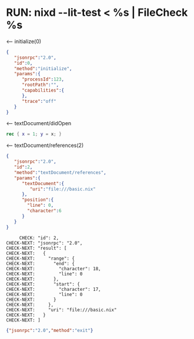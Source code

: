 # RUN: nixd --lit-test < %s | FileCheck %s

<-- initialize(0)

```json
{
   "jsonrpc":"2.0",
   "id":0,
   "method":"initialize",
   "params":{
      "processId":123,
      "rootPath":"",
      "capabilities":{
      },
      "trace":"off"
   }
}
```


<-- textDocument/didOpen

```nix file:///basic.nix
rec { x = 1; y = x; }
```

<-- textDocument/references(2)


```json
{
   "jsonrpc":"2.0",
   "id":2,
   "method":"textDocument/references",
   "params":{
      "textDocument":{
         "uri":"file:///basic.nix"
      },
      "position":{
        "line": 0,
        "character":6
      }
   }
}
```

```
     CHECK: "id": 2,
CHECK-NEXT: "jsonrpc": "2.0",
CHECK-NEXT: "result": [
CHECK-NEXT:   {
CHECK-NEXT:     "range": {
CHECK-NEXT:       "end": {
CHECK-NEXT:         "character": 18,
CHECK-NEXT:         "line": 0
CHECK-NEXT:       },
CHECK-NEXT:       "start": {
CHECK-NEXT:         "character": 17,
CHECK-NEXT:         "line": 0
CHECK-NEXT:       }
CHECK-NEXT:     },
CHECK-NEXT:     "uri": "file:///basic.nix"
CHECK-NEXT:   }
CHECK-NEXT: ]
```

```json
{"jsonrpc":"2.0","method":"exit"}
```
